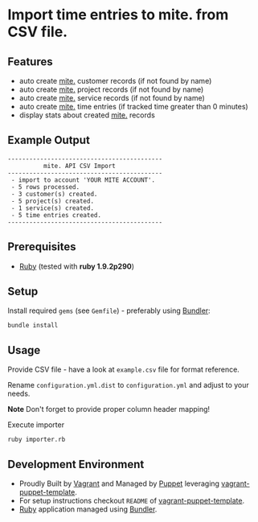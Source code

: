 # Import time entries to mite. from CSV file.

## Features
- auto create [mite.][mite] customer records (if not found by name)
- auto create [mite.][mite] project records (if not found by name)
- auto create [mite.][mite] service records (if not found by name)
- auto create [mite.][mite] time entries (if tracked time greater than 0 minutes)
- display stats about created [mite.][mite] records

## Example Output

    -------------------------------------------
              mite. API CSV Import            
    -------------------------------------------
     - import to account 'YOUR MITE ACCOUNT'.
     - 5 rows processed.
     - 3 customer(s) created.
     - 5 project(s) created.
     - 1 service(s) created.
     - 5 time entries created.
    -------------------------------------------

## Prerequisites

- [Ruby][ruby] (tested with **ruby 1.9.2p290**)

## Setup

Install required `gems` (see `Gemfile`) - preferably using [Bundler][gembundler]:

    bundle install

## Usage

Provide CSV file - have a look at `example.csv` file for format reference.

Rename `configuration.yml.dist` to `configuration.yml` and adjust to your needs.

**Note** Don't forget to provide proper column header mapping!

Execute importer

    ruby importer.rb

## Development Environment

- Proudly Built by [Vagrant][vagrant] and Managed by [Puppet][puppet] leveraging [vagrant-puppet-template][vagrant-puppet-template].
- For setup instructions checkout `README` of [vagrant-puppet-template][vagrant-puppet-template].
- [Ruby][ruby] application managed using [Bundler][gembundler].

[mite]: http://mite.yo.lk/ "mite."
[vagrant]: http://vagrantup.com/ "Vagrant"
[puppet]: http://projects.puppetlabs.com/projects/puppet "Puppet"
[vagrant-puppet-template]: https://github.com/semanticdreamer/vagrant-puppet-template "vagrant-puppet-template"
[mite]: http://mite.yo.lk/ "mite. Sleek time tracking for teams & freelancers."
[mite-rb]: https://github.com/yolk/mite-rb "The official ruby library for interacting with the RESTful mite.api."
[ruby]: http://www.ruby-lang.org/ "Ruby"
[gembundler]: http://gembundler.com/ "Bundler: The best way to manage Ruby applications" 